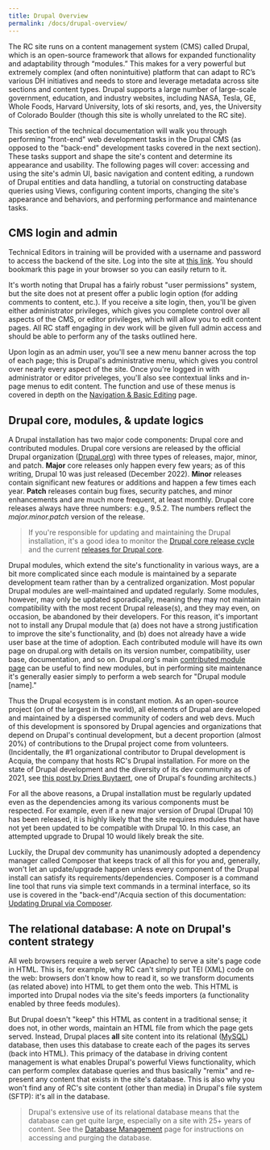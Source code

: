 ```yaml
---
title: Drupal Overview
permalink: /docs/drupal-overview/
---
```


The RC site runs on a content management system (CMS) called Drupal, which is an open-source framework that allows for expanded functionality and adaptability through “modules.” This makes for a very powerful but extremely complex (and often nonintuitive) platform that can adapt to RC’s various DH initiatives and needs to store and leverage metadata across site sections and content types. Drupal supports a large number of large-scale government, education, and industry websites, including NASA, Tesla, GE, Whole Foods, Harvard University, lots of ski resorts, and, yes, the University of Colorado Boulder (though this site is wholly unrelated to the RC site).

This section of the technical documentation will walk you through performing "front-end" web development tasks in the Drupal CMS (as opposed to the "back-end" development tasks covered in the next section). These tasks support and shape the site's content and determine its appearance and usability. The following pages will cover: accessing and using the site's admin UI, basic navigation and content editing, a rundown of Drupal entities and data handling, a tutorial on constructing database queries using Views, configuring content imports, changing the site's appearance and behaviors, and performing performance and maintenance tasks.

## CMS login and admin

Technical Editors in training will be provided with a username and password to access the backend of the site. Log into the site at [this link](https://www.romantic-circles.org/user/login). You should bookmark this page in your browser so you can easily return to it.

It's worth noting that Drupal has a fairly robust "user permissions" system, but the site does not at present offer a public login option (for adding comments to content, etc.). If you receive a site login, then, you'll be given either administrator privileges, which gives you complete control over all aspects of the CMS, or editor privileges, which will allow you to edit content pages. All RC staff engaging in dev work will be given full admin access and should be able to perform any of the tasks outlined here.

Upon login as an admin user, you'll see a new menu banner across the top of each page; this is Drupal's administrative menu, which gives you control over nearly every aspect of the site. Once you're logged in with administrator or editor priveleges, you'll also see contextual links and in-page menus to edit content. The function and use of these menus is covered in depth on the [Navigation & Basic Editing](../drupal-nav/) page.

## Drupal core, modules, & update logics

A Drupal installation has two major code components: Drupal core and contributed modules. Drupal core versions are released by the official Drupal organization ([Drupal.org](https://www.drupal.org)) with three types of releases, major, minor, and patch. **Major** core releases only happen every few years; as of this writing, Drupal 10 was just released (December 2022). **Minor** releases contain significant new features or additions and happen a few times each year. **Patch** releases contain bug fixes, security patches, and minor enhancements and are much more frequent, at least monthly. Drupal core releases always have three numbers: e.g., 9.5.2. The numbers reflect the *major.minor.patch* version of the release.

> If you're responsible for updating and maintaining the Drupal installation, it's a good idea to monitor the [Drupal core release cycle](https://www.drupal.org/about/core/policies/core-release-cycles/schedule) and the current [releases for Drupal core](https://www.drupal.org/project/drupal/releases).

Drupal modules, which extend the site's functionality in various ways, are a bit more complicated since each module is maintained by a separate development team rather than by a centralized organization. Most popular Drupal modules are well-maintained and updated regularly. Some modules, however, may only be updated sporadically, meaning they may not maintain compatibility with the most recent Drupal release(s), and they may even, on occasion, be abandoned by their developers. For this reason, it's important not to install any Drupal module that (a) does not have a strong justification to improve the site's functionality, and (b) does not already have a wide user base at the time of adoption. Each contributed module will have its own page on drupal.org with details on its version number, compatibility, user base, documentation, and so on. Drupal.org's main [contributed module page](https://www.drupal.org/project/project_module) can be useful to find new modules, but in performing site maintenance it's generally easier simply to perform a web search for "Drupal module [name]."

Thus the Drupal ecosystem is in constant motion. As an open-source project (on of the largest in the world), all elements of Drupal are developed and maintained by a dispersed community of coders and web devs. Much of this development is sponsored by Drupal agencies and organizations that depend on Drupal's continual development, but a decent proportion (almost 20%) of contributions to the Drupal project come from volunteers. (Incidentally, the #1 organizational contributor to Drupal development is Acquia, the company that hosts RC's Drupal installation. For more on the state of Drupal development and the diversity of its dev community as of 2021, see [this post by Dries Buytaert](https://dri.es/who-sponsors-drupal-development-2021), one of Drupal's founding architects.)

For all the above reasons, a Drupal installation must be regularly updated even as the dependencies among its various components must be respected. For example, even if a new major version of Drupal (Drupal 10) has been released, it is highly likely that the site requires modules that have not yet been updated to be compatible with Drupal 10. In this case, an attempted upgrade to Drupal 10 would likely break the site.

Luckily, the Drupal dev community has unanimously adopted a dependency manager called Composer that keeps track of all this for you and, generally, won't let an update/upgrade happen unless every component of the Drupal install can satisfy its requirements/dependencies. Composer is a command line tool that runs via simple text commands in a terminal interface, so its use is covered in the "back-end"/Acquia section of this documentation: [Updating Drupal via Composer](../composer-update/).

## The relational database: A note on Drupal's content strategy

All web browsers require a web server (Apache) to serve a site's page code in HTML. This is, for example, why RC can't simply put TEI (XML) code on the web: browsers don't know how to read it, so we transform documents (as related above) into HTML to get them onto the web. This HTML is imported into Drupal nodes via the site's feeds importers (a functionality enabled by three feeds modules).

But Drupal doesn't "keep" this HTML as content in a traditional sense; it does not, in other words, maintain an HTML file from which the page gets served. Instead, Drupal places **all** site content into its relational ([MySQL](https://www.mysql.com/)) database, then uses this database to create each of the pages its serves (back into HTML). This primacy of the database in driving content management is what enables Drupal's powerful Views functionality, which can perform complex database queries and thus basically "remix" and re-present any content that exists in the site's database. This is also why you won't find any of RC's site content (other than media) in Drupal's file system (SFTP): it's all in the database.
> Drupal's extensive use of its relational database means that the database can get quite large, especially on a site with 25+ years of content. See the [Database Management](../db-manage/) page for instructions on accessing and purging the database.
